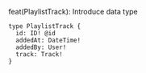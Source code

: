 feat(PlaylistTrack): Introduce data type

```
type PlaylistTrack {
  id: ID! @id
  addedAt: DateTime!
  addedBy: User!
  track: Track!
}
```
